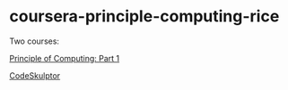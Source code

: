 # coursera-principle-computing-rice

Two courses:

[Principle of Computing: Part 1](https://www.coursera.org/course/principlescomputing1)

[CodeSkulptor](http://www.codeskulptor.org)
